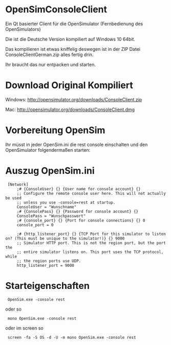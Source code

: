 # OpenSimConsoleClient
Ein Qt basierter Client für die OpenSimulator (Fernbedienung des OpenSimulators)

Die ist die Deutsche Version kompiliert auf Windows 10 64bit.

Das kompilieren ist etwas kniffelig deswegen ist in der ZIP Datei ConsoleClientGerman.zip alles fertig drin.

Ihr braucht das nur entpacken und starten.

# Download Original Kompiliert

Windows: http://opensimulator.org/downloads/ConsoleClient.zip

Mac: http://opensimulator.org/downloads/ConsoleClient.dmg 

# Vorbereitung OpenSim

Ihr müsst in jeder OpenSim.ini die rest console einschalten und den OpenSimulator folgendermaßen starten:

# Auszug OpenSim.ini
     [Network]
         ;# {ConsoleUser} {} {User name for console account} {}
         ;; Configure the remote console user here. This will not actually be used
         ;; unless you use -console=rest at startup.
         ConsoleUser = "Wunschname"
         ;# {ConsolePass} {} {Password for console account} {}
         ConsolePass = "Wunschpasswort"
         ;# {console_port} {} {Port for console connections} {} 0
         console_port = 0

         ;# {http_listener_port} {} {TCP Port for this simulator to listen on? (This must be unique to the simulator!)} {} 9000
         ;; Simulator HTTP port. This is not the region port, but the port the
         ;; entire simulator listens on. This port uses the TCP protocol, while
         ;; the region ports use UDP.
         http_listener_port = 9000

# Starteigenschaften
     OpenSim.exe -console rest
     
oder so

     mono OpenSim.exe -console rest
     
oder im screen so

     screen -fa -S OS -d -U -m mono OpenSim.exe -console rest
